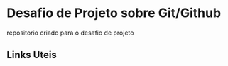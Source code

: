 # Desafio de Projeto sobre Git/Github
repositorio criado para o desafio de projeto

## Links Uteis 
